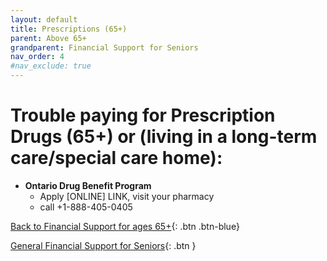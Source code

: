 ```yaml
---
layout: default
title: Prescriptions (65+)
parent: Above 65+
grandparent: Financial Support for Seniors
nav_order: 4
#nav_exclude: true
---
```


# Trouble paying for Prescription Drugs (65+) or (living in a long-term care/special care home):

- **Ontario Drug Benefit Program** 
  * Apply [ONLINE] LINK, visit your pharmacy
  * call +1-888-405-0405

[Back to Financial Support for ages 65+](./Above65.md){: .btn .btn-blue}

[General Financial Support for Seniors](./financialhelp.md){: .btn }
